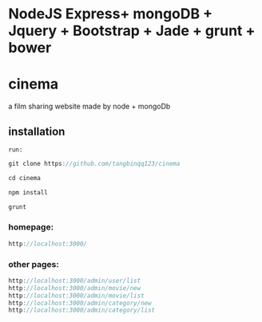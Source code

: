 NodeJS Express+ mongoDB + Jquery + Bootstrap + Jade + grunt + bower
=================
# cinema
a film sharing website made by node + mongoDb

installation
-----------------
`run:`
```javascript
git clone https://github.com/tangbinqq123/cinema

cd cinema

npm install

grunt
```
### homepage:
```javascript
http://localhost:3000/
```
### other pages:
```javascript
http://localhost:3000/admin/user/list
http://localhost:3000/admin/movie/new
http://localhost:3000/admin/movie/list
http://localhost:3000/admin/category/new
http://localhost:3000/admin/category/list
```
